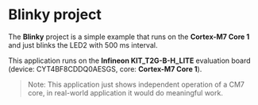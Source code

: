# Blinky project

The **Blinky** project is a simple example that runs on the **Cortex-M7 Core 1** and just
blinks the LED2 with 500 ms interval.

This application runs on the **Infineon KIT_T2G-B-H_LITE** evaluation board (device: CYT4BF8CDDQ0AESGS, core: **Cortex-M7 Core 1**).

> Note: This application just shows independent operation of a CM7 core, in real-world application it would do meaningful work.